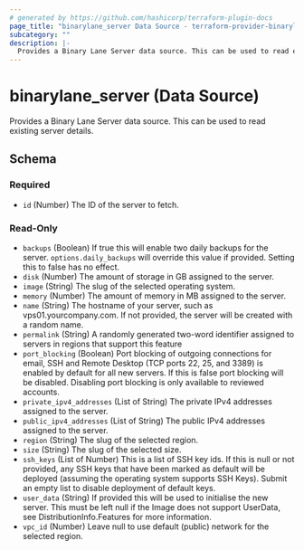 ```yaml
---
# generated by https://github.com/hashicorp/terraform-plugin-docs
page_title: "binarylane_server Data Source - terraform-provider-binarylane"
subcategory: ""
description: |-
  Provides a Binary Lane Server data source. This can be used to read existing server details.
---
```


# binarylane_server (Data Source)

Provides a Binary Lane Server data source. This can be used to read existing server details.



<!-- schema generated by tfplugindocs -->
## Schema

### Required

- `id` (Number) The ID of the server to fetch.

### Read-Only

- `backups` (Boolean) If true this will enable two daily backups for the server. `options.daily_backups` will override this value if provided. Setting this to false has no effect.
- `disk` (Number) The amount of storage in GB assigned to the server.
- `image` (String) The slug of the selected operating system.
- `memory` (Number) The amount of memory in MB assigned to the server.
- `name` (String) The hostname of your server, such as vps01.yourcompany.com. If not provided, the server will be created with a random name.
- `permalink` (String) A randomly generated two-word identifier assigned to servers in regions that support this feature
- `port_blocking` (Boolean) Port blocking of outgoing connections for email, SSH and Remote Desktop (TCP ports 22, 25, and 3389) is enabled by default for all new servers. If this is false port blocking will be disabled. Disabling port blocking is only available to reviewed accounts.
- `private_ipv4_addresses` (List of String) The private IPv4 addresses assigned to the server.
- `public_ipv4_addresses` (List of String) The public IPv4 addresses assigned to the server.
- `region` (String) The slug of the selected region.
- `size` (String) The slug of the selected size.
- `ssh_keys` (List of Number) This is a list of SSH key ids. If this is null or not provided, any SSH keys that have been marked as default will be deployed (assuming the operating system supports SSH Keys). Submit an empty list to disable deployment of default keys.
- `user_data` (String) If provided this will be used to initialise the new server. This must be left null if the Image does not support UserData, see DistributionInfo.Features for more information.
- `vpc_id` (Number) Leave null to use default (public) network for the selected region.
